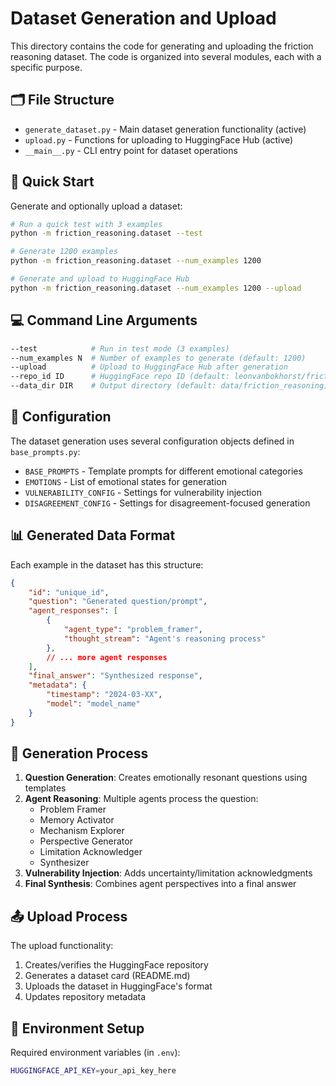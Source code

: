 # Dataset Generation and Upload

This directory contains the code for generating and uploading the friction reasoning dataset. The code is organized into several modules, each with a specific purpose.

## 🗂️ File Structure

- `generate_dataset.py` - Main dataset generation functionality (active)
- `upload.py` - Functions for uploading to HuggingFace Hub (active)
- `__main__.py` - CLI entry point for dataset operations

## 🚀 Quick Start

Generate and optionally upload a dataset:

```bash
# Run a quick test with 3 examples
python -m friction_reasoning.dataset --test

# Generate 1200 examples
python -m friction_reasoning.dataset --num_examples 1200

# Generate and upload to HuggingFace Hub
python -m friction_reasoning.dataset --num_examples 1200 --upload
```

## 💻 Command Line Arguments

```bash
--test            # Run in test mode (3 examples)
--num_examples N  # Number of examples to generate (default: 1200)
--upload          # Upload to HuggingFace Hub after generation
--repo_id ID      # HuggingFace repo ID (default: leonvanbokhorst/friction-uncertainty-v2)
--data_dir DIR    # Output directory (default: data/friction_reasoning)
```

## 🔧 Configuration

The dataset generation uses several configuration objects defined in `base_prompts.py`:

- `BASE_PROMPTS` - Template prompts for different emotional categories
- `EMOTIONS` - List of emotional states for generation
- `VULNERABILITY_CONFIG` - Settings for vulnerability injection
- `DISAGREEMENT_CONFIG` - Settings for disagreement-focused generation

## 📊 Generated Data Format

Each example in the dataset has this structure:

```json
{
    "id": "unique_id",
    "question": "Generated question/prompt",
    "agent_responses": [
        {
            "agent_type": "problem_framer",
            "thought_stream": "Agent's reasoning process"
        },
        // ... more agent responses
    ],
    "final_answer": "Synthesized response",
    "metadata": {
        "timestamp": "2024-03-XX",
        "model": "model_name"
    }
}
```

## 🔄 Generation Process

1. **Question Generation**: Creates emotionally resonant questions using templates
2. **Agent Reasoning**: Multiple agents process the question:
   - Problem Framer
   - Memory Activator
   - Mechanism Explorer
   - Perspective Generator
   - Limitation Acknowledger
   - Synthesizer
3. **Vulnerability Injection**: Adds uncertainty/limitation acknowledgments
4. **Final Synthesis**: Combines agent perspectives into a final answer

## 📤 Upload Process

The upload functionality:
1. Creates/verifies the HuggingFace repository
2. Generates a dataset card (README.md)
3. Uploads the dataset in HuggingFace's format
4. Updates repository metadata

## 🔑 Environment Setup

Required environment variables (in `.env`):
```bash
HUGGINGFACE_API_KEY=your_api_key_here
```
